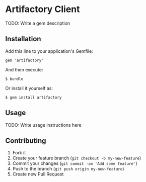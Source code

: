 # Artifactory Client

TODO: Write a gem description

## Installation

Add this line to your application's Gemfile:

    gem 'artifactory'

And then execute:

    $ bundle

Or install it yourself as:

    $ gem install artifactory

## Usage

TODO: Write usage instructions here

## Contributing

1. Fork it
2. Create your feature branch (`git checkout -b my-new-feature`)
3. Commit your changes (`git commit -am 'Add some feature'`)
4. Push to the branch (`git push origin my-new-feature`)
5. Create new Pull Request
